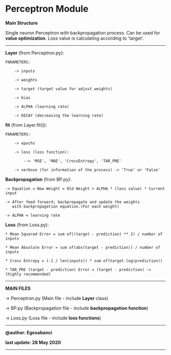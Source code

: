 # Perceptron Module

**Main Structure**

Single neuron Perceptron with
backpropagation process.
Can be used for **value optimization**.
Loss value is calculating according
to 'target'.

---

**Layer** (from Perceptron.py):

	PARAMETERS:
	
		-> inputs
		
		-> weights
		
		-> target (target value for adjust weights)
		
		-> bias
		
		-> ALPHA (learning rate)
		
		-> DECAY (decreasing the learning rate)
		

**fit** (from Layer.fit()):

	PARAMETERS:
	
		-> epochs
		
		-> loss (loss function):
		
			--> 'MSE', 'MAE', 'CrossEntropy', 'TAR_PRE'
			
		-> verbose (for information of the process) -> 'True' or 'False'
		

**Backpropagation** (from BP.py):

	-> Equation = New Weight = Old Weight + ALPHA * (loss value) * Current input
	
	-> After feed forward; backpropagate and update the weights
	   with backpropagation equation.(For each weight)
	   
	-> ALPHA = learning rate


**Loss** (from Loss.py):

	* Mean Squared Error = sum of((target - prediction) ** 2) / number of inputs 
	
	* Mean Absolute Error = sum of(abs(target - prediction)) / number of inputs
	
	* Cross Entropy = (-1 / len(inputs)) * sum of(target.log(prediction))
	
	* TAR_PRE (target - prediction) Error = (target - prediction) -> (highly recommended) 
	
-----

**MAIN FILES**

-> Perceptron.py (Main file - include **Layer** class)

-> BP.py (Backpropagation file - include **backpropagation function**)

-> Loss.py (Loss file - include **loss functions**)


---
**@author: Egesabanci**

**last update: 28 May 2020**

---

